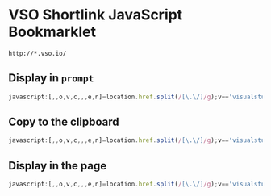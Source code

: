 # VSO Shortlink JavaScript Bookmarklet

`http://*.vso.io/`

## Display in `prompt`

```js
javascript:[,,o,v,c,,,e,n]=location.href.split(/[\.\/]/g);v=='visualstudio'&&c=='com'&&e=='edit'&&prompt('Copied!',`http://${o}.vso.io/${n}`)&&false
```

## Copy to the clipboard

```js
javascript:[,,o,v,c,,,e,n]=location.href.split(/[\.\/]/g);v=='visualstudio'&&c=='com'&&e=='edit'&&navigator.clipboard.writeText(`http://${o}.vso.io/${n}`).then(()=>location.hash='copied').catch(e=>location.hash=e.toString())&&false
```

## Display in the page

```js
javascript:[,,o,v,c,,,e,n]=location.href.split(/[\.\/]/g);v=='visualstudio'&&c=='com'&&e=='edit'&&`<a href="http://${o}.vso.io/${n}">${n}</a>`
```
